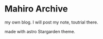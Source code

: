 # Mahiro Archive
my own blog.
I will post my note, toutrial there.

made with astro Stargarden theme.